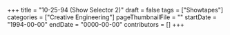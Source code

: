 +++
title = "10-25-94 (Show Selector 2)"
draft = false
tags = ["Showtapes"]
categories = ["Creative Engineering"]
pageThumbnailFile = ""
startDate = "1994-00-00"
endDate = "0000-00-00"
contributors = []
+++
